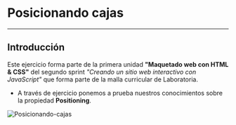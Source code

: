 # Posicionando cajas
***

## Introducción

Este ejercicio forma parte de la primera unidad **"Maquetado web con HTML & CSS"** del segundo sprint *"Creando un sitio web interactivo con JavaScript"* que forma parte de la malla curricular de Laboratoria.

* A través de ejercicio ponemos a prueba nuestros conocimientos sobre la propiedad **Positioning**.  

![Posicionando-cajas](http://i65.tinypic.com/1zxoc4i.jpg "Posicionando-cajas")
